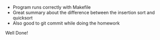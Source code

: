 - Program runs correctly with Makefile
- Great summary about the difference between the insertion sort and quicksort
- Also good to git commit while doing the homework

Well Done! 
